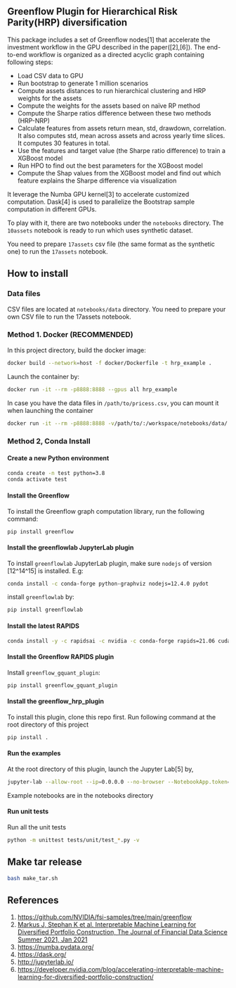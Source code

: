 ## Greenflow Plugin for Hierarchical Risk Parity(HRP) diversification

This package includes a set of Greenflow nodes[1] that accelerate the investment workflow in the GPU described in the paper([2],[6]). The end-to-end workflow is organized as a directed acyclic graph containing following steps: 

* Load CSV data to GPU
* Run bootstrap to generate 1 million scenarios
* Compute assets distances to run hierarchical clustering and HRP weights for the assets
* Compute the weights for the assets based on naïve RP method
* Compute the Sharpe ratios difference between these two methods (HRP-NRP)
* Calculate features from assets return mean, std, drawdown, correlation. It also computes std, mean across assets and across yearly time slices.  It computes 30 features in total. 
* Use the features and target value  (the Sharpe ratio difference) to train a XGBoost model
* Run HPO to find out the best parameters for the XGBoost model
* Compute the Shap values from the XGBoost model and find out which feature explains the Sharpe difference via visualization


It leverage the Numba GPU kernel[3] to accelerate customized computation. Dask[4] is used to parallelize the Bootstrap sample computation in different GPUs. 

To play with it, there are two notebooks under the `notebooks` directory. The `10assets` notebook is ready to run which uses synthetic dataset.

You need to prepare `17assets` csv file (the same format as the synthetic one) to run the `17assets` notebook.

## How to install

### Data files

CSV files are located at `notebooks/data` directory. You need to prepare your own CSV file to run the 17assets notebook.

### Method 1. Docker (RECOMMENDED)
In this project directory, build the docker image:
```bash
docker build --network=host -f docker/Dockerfile -t hrp_example .
```
Launch the container by:
```bash
docker run -it --rm -p8888:8888 --gpus all hrp_example
```
In case you have the data files in `/path/to/pricess.csv`, you can mount it when launching the container
```bash
docker run -it --rm -p8888:8888 -v/path/to/:/workspace/notebooks/data/ --gpus all hrp_example
```

### Method 2, Conda  Install
#### Create a new Python environment
```bash
conda create -n test python=3.8
conda activate test
```

#### Install the Greenflow 

To install the Greenflow graph computation library, run the following command:
```bash
pip install greenflow
```

#### Install the greenflowlab JupyterLab plugin
To install `greenflowlab` JupyterLab plugin, make sure `nodejs` of version [12^14^15] is installed. E.g:
```bash
conda install -c conda-forge python-graphviz nodejs=12.4.0 pydot
```
install `greenflowlab` by:
```bash
pip install greenflowlab
```

#### Install the latest RAPIDS
```bash
conda install -y -c rapidsai -c nvidia -c conda-forge rapids=21.06 cudatoolkit=11.0
```

#### Install the Greenflow RAPIDS plugin
Install `greenflow_gquant_plugin`:
```bash
pip install greenflow_gquant_plugin
```

#### Install the greenflow_hrp_plugin
To install this plugin, clone this repo first.  Run following command at the root directory of this project
```bash
pip install .
```

#### Run the examples
At the root directory of this plugin, launch the Jupyter Lab[5] by,
```bash
jupyter-lab --allow-root --ip=0.0.0.0 --no-browser --NotebookApp.token=''
```
Example notebooks are in the notebooks directory

#### Run unit tests
Run all the unit tests
```bash
python -m unittest tests/unit/test_*.py -v
```

## Make tar release
```bash
bash make_tar.sh
```

## References

1. https://github.com/NVIDIA/fsi-samples/tree/main/greenflow
2. [Markus J, Stephan K et al. Interpretable Machine Learning for Diversified Portfolio Construction, The Journal of Financial Data Science Summer 2021, Jan 2021](https://jfds.pm-research.com/content/3/3/31)
3. https://numba.pydata.org/
4. https://dask.org/
5. http://jupyterlab.io/
6. https://developer.nvidia.com/blog/accelerating-interpretable-machine-learning-for-diversified-portfolio-construction/
